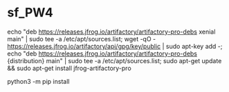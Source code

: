 # sf_PW4

echo "deb https://releases.jfrog.io/artifactory/artifactory-pro-debs xenial main" | sudo tee -a /etc/apt/sources.list;
wget -qO - https://releases.jfrog.io/artifactory/api/gpg/key/public | sudo apt-key add -;
echo "deb https://releases.jfrog.io/artifactory/artifactory-pro-debs {distribution} main" | sudo tee -a /etc/apt/sources.list;
sudo apt-get update && sudo apt-get install jfrog-artifactory-pro

python3 -m pip install

